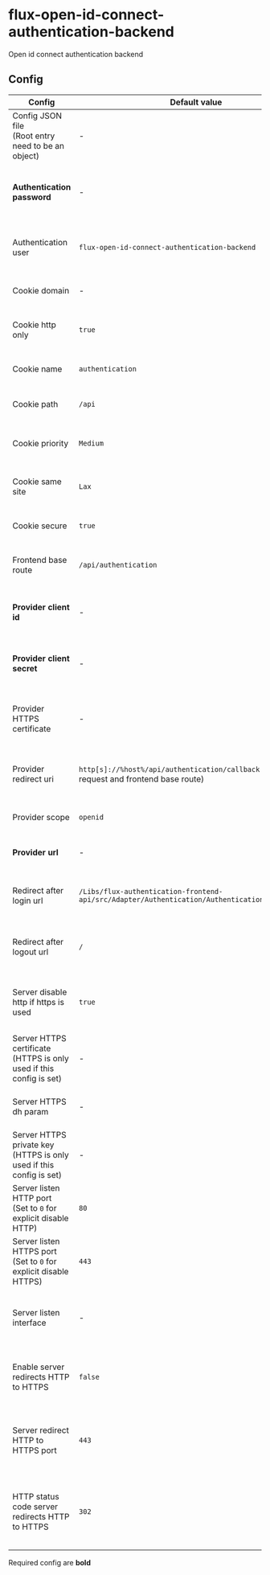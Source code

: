 # flux-open-id-connect-authentication-backend

Open id connect authentication backend

## Config

| Config | Default value | Environment variable | Cli parameter | Config JSON file |
| ------ | ------------- | -------------------- | ------------- | ---------------- |
| Config JSON file<br>(Root entry need to be an object) | *-* | `FLUX_OPEN_ID_CONNECT_AUTHENTICATION_BACKEND_CONFIG_FILE` | `--config-file ...` | *-* |
| **Authentication password** | *-* | `FLUX_OPEN_ID_CONNECT_AUTHENTICATION_BACKEND_AUTHENTICATION_PASSWORD`<br>`FLUX_OPEN_ID_CONNECT_AUTHENTICATION_BACKEND_AUTHENTICATION_PASSWORD_FILE` | `--authentication-password ...`<br>`--authentication-password-file ...` | `"authentication-password": "..."`<br>`"authentication-password-file": "..."` |
| Authentication user | `flux-open-id-connect-authentication-backend` | `FLUX_OPEN_ID_CONNECT_AUTHENTICATION_BACKEND_AUTHENTICATION_USER`<br>`FLUX_OPEN_ID_CONNECT_AUTHENTICATION_BACKEND_AUTHENTICATION_USER_FILE` | `--authentication-user ...`<br>`--authentication-user-file ...` | `"authentication-user": "..."`<br>`"authentication-user-file": "..."` |
| Cookie domain | *-* | `FLUX_OPEN_ID_CONNECT_AUTHENTICATION_BACKEND_COOKIE_DOMAIN`<br>`FLUX_OPEN_ID_CONNECT_AUTHENTICATION_BACKEND_COOKIE_DOMAIN_FILE` | `--cookie-domain ...`<br>`--cookie-domain-file ...` | `"cookie-domain": "..."`<br>`"cookie-domain-file": "..."` |
| Cookie http only | `true` | `FLUX_OPEN_ID_CONNECT_AUTHENTICATION_BACKEND_COOKIE_HTTP_ONLY`<br>`FLUX_OPEN_ID_CONNECT_AUTHENTICATION_BACKEND_COOKIE_HTTP_ONLY_FILE` | `--cookie-http-only ...`<br>`--cookie-http-only-file ...` | `"cookie-http-only": ...`<br>`"cookie-http-only-file": "..."` |
| Cookie name | `authentication` | `FLUX_OPEN_ID_CONNECT_AUTHENTICATION_BACKEND_COOKIE_NAME`<br>`FLUX_OPEN_ID_CONNECT_AUTHENTICATION_BACKEND_COOKIE_NAME_FILE` | `--cookie-name ...`<br>`--cookie-name-file ...` | `"cookie-name": "..."`<br>`"cookie-name-file": "..."` |
| Cookie path | `/api` | `FLUX_OPEN_ID_CONNECT_AUTHENTICATION_BACKEND_COOKIE_PATH`<br>`FLUX_OPEN_ID_CONNECT_AUTHENTICATION_BACKEND_COOKIE_PATH_FILE` | `--cookie-path ...`<br>`--cookie-path-file ...` | `"cookie-path": "..."`<br>`"cookie-path-file": "..."` |
| Cookie priority | `Medium` | `FLUX_OPEN_ID_CONNECT_AUTHENTICATION_BACKEND_COOKIE_PRIORITY`<br>`FLUX_OPEN_ID_CONNECT_AUTHENTICATION_BACKEND_COOKIE_PRIORITY_FILE` | `--cookie-priority ...`<br>`--cookie-priority-file ...` | `"cookie-priority": "..."`<br>`"cookie-priority-file": "..."` |
| Cookie same site | `Lax` | `FLUX_OPEN_ID_CONNECT_AUTHENTICATION_BACKEND_COOKIE_SAME_SITE`<br>`FLUX_OPEN_ID_CONNECT_AUTHENTICATION_BACKEND_COOKIE_SAME_SITE_FILE` | `--cookie-same-site ...`<br>`--cookie-same-site-file ...` | `"cookie-same-site": "..."`<br>`"cookie-same-site-file": "..."` |
| Cookie secure | `true` | `FLUX_OPEN_ID_CONNECT_AUTHENTICATION_BACKEND_COOKIE_SECURE`<br>`FLUX_OPEN_ID_CONNECT_AUTHENTICATION_BACKEND_COOKIE_SECURE_FILE` | `--cookie-secure ...`<br>`--cookie-secure-file ...` | `"cookie-secure": ...`<br>`"cookie-secure-file": "..."` |
| Frontend base route | `/api/authentication` | `FLUX_OPEN_ID_CONNECT_AUTHENTICATION_BACKEND_FRONTEND_BASE_ROUTE`<br>`FLUX_OPEN_ID_CONNECT_AUTHENTICATION_BACKEND_FRONTEND_BASE_ROUTE_FILE` | `--frontend-base-route ...`<br>`--frontend-base-route-file ...` | `"frontend-base-route": "..."`<br>`"frontend-base-route-file": "..."` |
| **Provider client id** | *-* | `FLUX_OPEN_ID_CONNECT_AUTHENTICATION_BACKEND_PROVIDER_CLIENT_ID`<br>`FLUX_OPEN_ID_CONNECT_AUTHENTICATION_BACKEND_PROVIDER_CLIENT_ID_FILE` | `--provider-client-id ...`<br>`--provider-client-id-file ...` | `"provider-client-id": "..."`<br>`"provider-client-id-file": "..."` |
| **Provider client secret** | *-* | `FLUX_OPEN_ID_CONNECT_AUTHENTICATION_BACKEND_PROVIDER_CLIENT_SECRET`<br>`FLUX_OPEN_ID_CONNECT_AUTHENTICATION_BACKEND_PROVIDER_CLIENT_SECRET_FILE` | `--provider-client-secret ...`<br>`--provider-client-secret-file ...` | `"provider-client-secret": "..."`<br>`"provider-client-secret-file": "..."` |
| Provider HTTPS certificate | *-* | `FLUX_OPEN_ID_CONNECT_AUTHENTICATION_BACKEND_PROVIDER_HTTPS_CERTIFICATE`<br>`FLUX_OPEN_ID_CONNECT_AUTHENTICATION_BACKEND_PROVIDER_HTTPS_CERTIFICATE_FILE` | `--provider-https-certificate ...`<br>`--provider-https-certificate-file ...` | `"provider-https-certificate": "..."`<br>`"provider-https-certificate-file": "..."` |
| Provider redirect uri | `http[s]://%host%/api/authentication/callback` (Based on request and frontend base route) | `FLUX_OPEN_ID_CONNECT_AUTHENTICATION_BACKEND_PROVIDER_REDIRECT_URI`<br>`FLUX_OPEN_ID_CONNECT_AUTHENTICATION_BACKEND_PROVIDER_REDIRECT_URI_FILE` | `--provider-redirect-uri ...`<br>`--provider-redirect-uri-file ...` | `"provider-redirect-uri": "..."`<br>`"provider-redirect-uri-file": "..."` |
| Provider scope | `openid` | `FLUX_OPEN_ID_CONNECT_AUTHENTICATION_BACKEND_PROVIDER_SCOPE`<br>`FLUX_OPEN_ID_CONNECT_AUTHENTICATION_BACKEND_PROVIDER_SCOPE_FILE` | `--provider-scope ...`<br>`--provider-scope-file ...` | `"provider-scope": "..."`<br>`"provider-scope-file": "..."` |
| **Provider url** | *-* | `FLUX_OPEN_ID_CONNECT_AUTHENTICATION_BACKEND_PROVIDER_URL`<br>`FLUX_OPEN_ID_CONNECT_AUTHENTICATION_BACKEND_PROVIDER_URL_FILE` | `--provider-url ...`<br>`--provider-url-file ...` | `"provider-url": "..."`<br>`"provider-url-file": "..."` |
| Redirect after login url | `/Libs/flux-authentication-frontend-api/src/Adapter/Authentication/AuthenticationSuccess.html` | `FLUX_OPEN_ID_CONNECT_AUTHENTICATION_BACKEND_REDIRECT_AFTER_LOGIN_URL`<br>`FLUX_OPEN_ID_CONNECT_AUTHENTICATION_BACKEND_REDIRECT_AFTER_LOGIN_URL_FILE` | `--redirect-after-login-url ...`<br>`--redirect-after-login-url-file ...` | `"redirect-after-login-url": "..."`<br>`"redirect-after-login-url-file": "..."` |
| Redirect after logout url | `/` | `FLUX_OPEN_ID_CONNECT_AUTHENTICATION_BACKEND_REDIRECT_AFTER_LOGOUT_URL`<br>`FLUX_OPEN_ID_CONNECT_AUTHENTICATION_BACKEND_REDIRECT_AFTER_LOGOUT_URL_FILE` | `--redirect-after-logout-url ...`<br>`--redirect-after-logout-url-file ...` | `"redirect-after-logout-url": "..."`<br>`"redirect-after-logout-url-file": "..."` |
| Server disable http if https is used | `true` | `FLUX_OPEN_ID_CONNECT_AUTHENTICATION_BACKEND_SERVER_DISABLE_HTTP_IF_HTTPS`<br>`FLUX_OPEN_ID_CONNECT_AUTHENTICATION_BACKEND_SERVER_DISABLE_HTTP_IF_HTTPS_FILE` | `--server-disable-http-if-https ...`<br>`--server-disable-http-if-https-file ...` | `"server-disable-http-if-https": ...`<br>`"server-disable-http-if-https-file": "..."` |
| Server HTTPS certificate<br>(HTTPS is only used if this config is set) | *-* | `FLUX_OPEN_ID_CONNECT_AUTHENTICATION_BACKEND_SERVER_HTTPS_CERTIFICATE`<br>`FLUX_OPEN_ID_CONNECT_AUTHENTICATION_BACKEND_SERVER_HTTPS_CERTIFICATE_FILE` | `--server-https-certificate ...`<br>`--server-https-certificate-file ...` | `"server-https-certificate": "..."`<br>`"server-https-certificate-file": "..."` |
| Server HTTPS dh param | *-* | `FLUX_OPEN_ID_CONNECT_AUTHENTICATION_BACKEND_SERVER_HTTPS_DHPARAM`<br>`FLUX_OPEN_ID_CONNECT_AUTHENTICATION_BACKEND_SERVER_HTTPS_DHPARAM_FILE` | `--server-https-dhparam ...`<br>`--server-https-dhparam-file ...` | `"server-https-dhparam": "..."`<br>`"server-https-dhparam-file": "..."` |
| Server HTTPS private key<br>(HTTPS is only used if this config is set) | *-* | `FLUX_OPEN_ID_CONNECT_AUTHENTICATION_BACKEND_SERVER_HTTPS_KEY`<br>`FLUX_OPEN_ID_CONNECT_AUTHENTICATION_BACKEND_SERVER_HTTPS_KEY_FILE` | `--server-https-key ...`<br>`--server-https-key-file ...` | `"server-https-key": "..."`<br>`"server-https-key-file": "..."` |
| Server listen HTTP port<br>(Set to `0` for explicit disable HTTP) | `80` | `FLUX_OPEN_ID_CONNECT_AUTHENTICATION_BACKEND_SERVER_LISTEN_HTTP_PORT`<br>`FLUX_OPEN_ID_CONNECT_AUTHENTICATION_BACKEND_SERVER_LISTEN_HTTP_PORT_FILE` | `--server-listen-http-port ...`<br>`--server-listen-http-port-file ...` | `"server-listen-http-port": ...`<br>`"server-listen-http-port-file": "..."` |
| Server listen HTTPS port<br>(Set to `0` for explicit disable HTTPS) | `443` | `FLUX_OPEN_ID_CONNECT_AUTHENTICATION_BACKEND_SERVER_LISTEN_HTTPS_PORT`<br>`FLUX_OPEN_ID_CONNECT_AUTHENTICATION_BACKEND_SERVER_LISTEN_HTTPS_PORT_FILE` | `--server-listen-https-port ...`<br>`--server-listen-https-port-file ...` | `"server-listen-https-port": ...`<br>`"server-listen-https-port-file": "..."` |
| Server listen interface | *-* | `FLUX_OPEN_ID_CONNECT_AUTHENTICATION_BACKEND_SERVER_LISTEN_INTERFACE`<br>`FLUX_OPEN_ID_CONNECT_AUTHENTICATION_BACKEND_SERVER_LISTEN_INTERFACE_FILE` | `--server-listen-interface ...`<br>`--server-listen-interface-file ...` | `"server-listen-interface": "..."`<br>`"server-listen-interface-file": "..."` |
| Enable server redirects HTTP to HTTPS | `false` | `FLUX_OPEN_ID_CONNECT_AUTHENTICATION_BACKEND_SERVER_REDIRECT_HTTP_TO_HTTPS`<br>`FLUX_OPEN_ID_CONNECT_AUTHENTICATION_BACKEND_SERVER_REDIRECT_HTTP_TO_HTTPS_FILE` | `--server-redirect-http-to-https ...`<br>`--server-redirect-http-to-https-file ...` | `"server-redirect-http-to-https": ...`<br>`"server-redirect-http-to-https-file": "..."` |
| Server redirect HTTP to HTTPS port | `443` | `FLUX_OPEN_ID_CONNECT_AUTHENTICATION_BACKEND_SERVER_REDIRECT_HTTP_TO_HTTPS_PORT`<br>`FLUX_OPEN_ID_CONNECT_AUTHENTICATION_BACKEND_SERVER_REDIRECT_HTTP_TO_HTTPS_PORT_FILE` | `--server-redirect-http-to-https-port ...`<br>`--server-redirect-http-to-https-port-file ...` | `"server-redirect-http-to-https-port": ...`<br>`"server-redirect-http-to-https-port-file": "..."` |
| HTTP status code server redirects HTTP to HTTPS | `302` | `FLUX_OPEN_ID_CONNECT_AUTHENTICATION_BACKEND_SERVER_REDIRECT_HTTP_TO_HTTPS_STATUS_CODE`<br>`FLUX_OPEN_ID_CONNECT_AUTHENTICATION_BACKEND_SERVER_REDIRECT_HTTP_TO_HTTPS_STATUS_CODE_FILE` | `--server-redirect-http-to-https-status-code ...`<br>`--server-redirect-http-to-https-status-code-file ...` | `"server-redirect-http-to-https-status-code": ...`<br>`"server-redirect-http-to-https-status-code-file": "..."` |

Required config are **bold**
